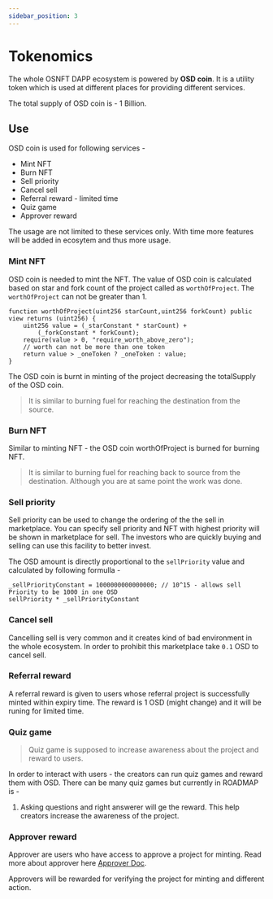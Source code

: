 ```yaml
---
sidebar_position: 3
---
```


# Tokenomics

The whole OSNFT DAPP ecosystem is powered by **OSD coin**. It is a utility token which is used at different places for providing different services.

The total supply of OSD coin is - 1 Billion.

## Use

OSD coin is used for following services - 

* Mint NFT 
* Burn NFT
* Sell priority
* Cancel sell
* Referral reward - limited time 
* Quiz game
* Approver reward


The usage are not limited to these services only. With time more features will be added in ecosytem and thus more usage.

### Mint NFT

OSD coin is needed to mint the NFT. The value of OSD coin is calculated based on star and fork count of the project called as `worthOfProject`. The `worthOfProject` can not be greater than 1.

```
function worthOfProject(uint256 starCount,uint256 forkCount) public view returns (uint256) {
    uint256 value = (_starConstant * starCount) +
        (_forkConstant * forkCount);
    require(value > 0, "require_worth_above_zero");
    // worth can not be more than one token
    return value > _oneToken ? _oneToken : value;
}

```

The OSD coin is burnt in minting of the project decreasing the totalSupply of the OSD coin.

> It is similar to burning fuel for reaching the destination from the source.

### Burn NFT

Similar to minting NFT - the OSD coin worthOfProject is burned for burning NFT.

> It is similar to burning fuel for reaching back to source from the destination. Although you are at same point the work was done.

### Sell priority

Sell priority can be used to change the ordering of the the sell in marketplace. You can specify sell priority and NFT with highest priority will be shown in marketplace for sell. The investors who are quickly buying and selling can use this facility to better invest.

The OSD amount is directly proportional to the `sellPriority` value and calculated by following formulla -

```
_sellPriorityConstant = 1000000000000000; // 10^15 - allows sell Priority to be 1000 in one OSD
sellPriority * _sellPriorityConstant
```

### Cancel sell

Cancelling sell is very common and it creates kind of bad environment in the whole ecosystem. In order to prohibit this marketplace take `0.1` OSD to cancel sell.

### Referral reward

A referral reward is given to users whose referral project is successfully minted within expiry time. The reward is 1 OSD (might change) and it will be runing for limited time.


### Quiz game

> Quiz game is supposed to increase awareness about the project and reward to users.

In order to interact with users - the creators can run quiz games and reward them with OSD. There can be many quiz games but currently in ROADMAP is - 

1. Asking questions and right answerer will ge the reward. This help creators increase the awareness of the project.

### Approver reward

Approver are users who have access to approve a project for minting. Read more about approver here [Approver Doc](/components/approver).

Approvers will be rewarded for verifying the project for minting and different action. 